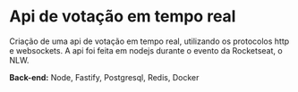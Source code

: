 # Api de votação em tempo real

Criação de uma api de votação em tempo real, utilizando os protocolos http e websockets. A api foi feita em nodejs durante o evento da Rocketseat, o NLW.

**Back-end:** Node, Fastify, Postgresql, Redis, Docker
